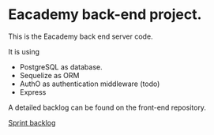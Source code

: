 # Eacademy back-end project.

This is the Eacademy back end server code.

It is using

-   PostgreSQL as database.
-   Sequelize as ORM
-   AuthO as authentication middleware (todo)
-   Express

A detailed backlog can be found on the front-end repository.

[Sprint backlog](https://github.com/migueldf10/eacademy-gatsby-react-redux/projects/1#column-10091721)
